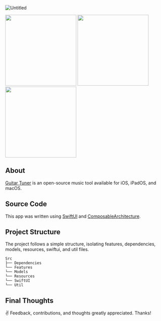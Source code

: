 ![Untitled](https://github.com/kodydeda4/PegPuzzleClassic/assets/45678211/9991a8fa-cd5e-467a-9dc0-daf3975d7494)

<img width="225" src="https://github.com/kodydeda4/GuitarTuner/assets/45678211/62d32d7b-7ed9-4d3a-ac82-0b21d33a463d"/>
<img width="225" src="https://github.com/kodydeda4/GuitarTuner/assets/45678211/1efdad55-6fff-4932-bc24-452a92e030a5"/>
<img width="225" src="https://github.com/kodydeda4/GuitarTuner/assets/45678211/d9587656-46da-42cf-be4b-36ce9f1f2105"/>

## About

[Guitar Tuner](https://apps.apple.com/us/app/accutune-guitar-tuner/id6472688914) is an open-source music tool available for iOS, iPadOS, and macOS.

## Source Code

This app was written using [SwiftUI](https://developer.apple.com/documentation/swiftui) and [ComposableArchitecture](https://github.com/pointfreeco/swift-composable-architecture). 

## Project Structure

The project follows a simple structure, isolating features, dependencies, models, resources, swiftui, and util files.

```
Src
├── Dependencies
└── Features
└── Models
└── Resources
└── SwiftUI
└── Util
```

## Final Thoughts

✌️ Feedback, contributions, and thoughts greatly appreciated. Thanks!
